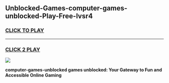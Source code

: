 
## Unblocked-Games-computer-games-unblocked-Play-Free-lvsr4
<h3>
<a href="https://premium76.site?title=computer-games-unblocked&ref=21A">CLICK TO PLAY</a></h3>
<hr>

<h3>
<a href="https://premium76.site?title=computer-games-unblocked&ref=21A">CLICK 2 PLAY</a>
  
</h3>

<a href="https://premium76.site?title=computer-games-unblocked&ref=21A"><img src="https://clearcache.store/games.png"></a>


**computer-games-unblocked games unblocked: Your Gateway to Fun and Accessible Online Gaming**
